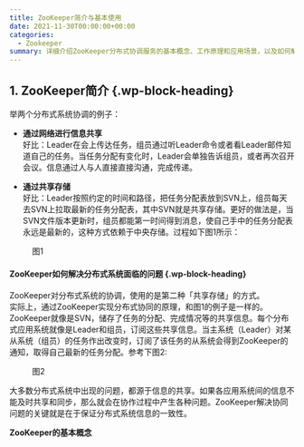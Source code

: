 ```yaml
---
title: ZooKeeper简介与基本使用
date: 2021-11-30T00:00:00+00:00
categories:
  - Zookeeper
summary: 详细介绍ZooKeeper分布式协调服务的基本概念、工作原理和应用场景，以及如何解决分布式系统中的信息共享问题。
---
```

## **1. ZooKeeper简介** {.wp-block-heading}

举两个分布式系统协调的例子：

  * **通过网络进行信息共享**  
    好比：Leader在会上传达任务，组员通过听Leader命令或者看Leader邮件知道自己的任务。当任务分配有变化时，Leader会单独告诉组员，或者再次召开会议。信息通过人与人直接直接沟通，完成传递。

  * **通过共享存储**  
    好比：Leader按照约定的时间和路径，把任务分配表放到SVN上，组员每天去SVN上拉取最新的任务分配表，其中SVN就是共享存储。更好的做法是，当SVN文件版本更新时，组员都能第一时间得到消息，使自己手中的任务分配表永远是最新的，这种方式依赖于中央存储。过程如下图1所示：

<div class="wp-block-image">
  <figure class="aligncenter"><img decoding="async" src="http://roliu.work/wp-content/uploads/2020/12/共享存储-1-1024x911.png" alt="" class="wp-image-733" /><figcaption>图1</figcaption></figure>
</div>

#### **ZooKeeper如何解决分布式系统面临的问题** {.wp-block-heading}

ZooKeeper对分布式系统的协调，使用的是第二种「共享存储」的方式。  
实际上，通过ZooKeeper实现分布式协同的原理，和图1的例子是一样的。ZooKeeper就像是SVN，储存了任务的分配、完成情况等的共享信息。每个分布式应用系统就像是Leader和组员，订阅这些共享信息。当主系统（Leader）对某从系统（组员）的任务作出改变时，订阅了该任务的从系统会得到ZooKeeper的通知，取得自己最新的任务分配。参考下图2:

<div class="wp-block-image">
  <figure class="aligncenter"><img decoding="async" src="http://roliu.work/?attachment_id=734" alt="" /><figcaption>图2</figcaption></figure>
</div>

大多数分布式系统中出现的问题，都源于信息的共享。如果各应用系统间的信息不能及时共享和同步，那么就会在协作过程中产生各种问题。ZooKeeper解决协同问题的关键就是在于保证分布式系统信息的一致性。

**ZooKeeper的基本概念**